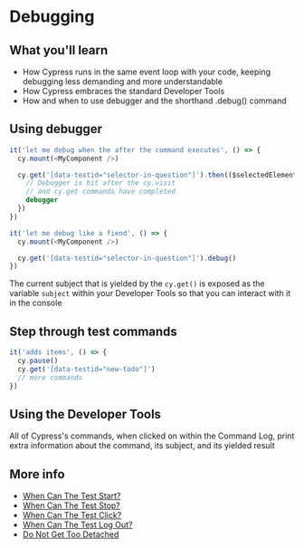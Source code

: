 # Debugging

## What you'll learn

- How Cypress runs in the same event loop with your code, keeping debugging less demanding and more understandable
- How Cypress embraces the standard Developer Tools
- How and when to use debugger and the shorthand .debug() command

## Using debugger

```ts
it('let me debug when the after the command executes', () => {
  cy.mount(<MyComponent />)

  cy.get('[data-testid="selector-in-question"]').then(($selectedElement) => {
    // Debugger is hit after the cy.visit
    // and cy.get commands have completed
    debugger
  })
})
```

```ts
it('let me debug like a fiend', () => {
  cy.mount(<MyComponent />)

  cy.get('[data-testid="selector-in-question"]').debug()
})
```

The current subject that is yielded by the `cy.get()` is exposed as the variable `subject` within your Developer Tools so that you can interact with it in the console

## Step through test commands

```ts
it('adds items', () => {
  cy.pause()
  cy.get('[data-testid="new-todo"]')
  // more commands
})
```

## Using the Developer Tools

All of Cypress's commands, when clicked on within the Command Log, print extra information about the command, its subject, and its yielded result

## More info

- [When Can The Test Start?](https://www.cypress.io/blog/2018/02/05/when-can-the-test-start/)
- [When Can The Test Stop?](https://www.cypress.io/blog/2020/01/16/when-can-the-test-stop/)
- [When Can The Test Click?](https://www.cypress.io/blog/2019/01/22/when-can-the-test-click/)
- [When Can The Test Log Out?](https://www.cypress.io/blog/2020/06/25/when-can-the-test-log-out)
- [Do Not Get Too Detached](https://www.cypress.io/blog/2020/07/22/do-not-get-too-detached)
